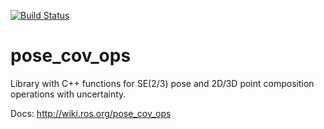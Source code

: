 [![Build Status](https://travis-ci.org/mrpt-ros-pkg/pose_cov_ops.svg?branch=master)](https://travis-ci.org/mrpt-ros-pkg/pose_cov_ops)

pose_cov_ops
============

Library with C++ functions for SE(2/3) pose and 2D/3D point composition operations with uncertainty.

Docs: http://wiki.ros.org/pose_cov_ops


